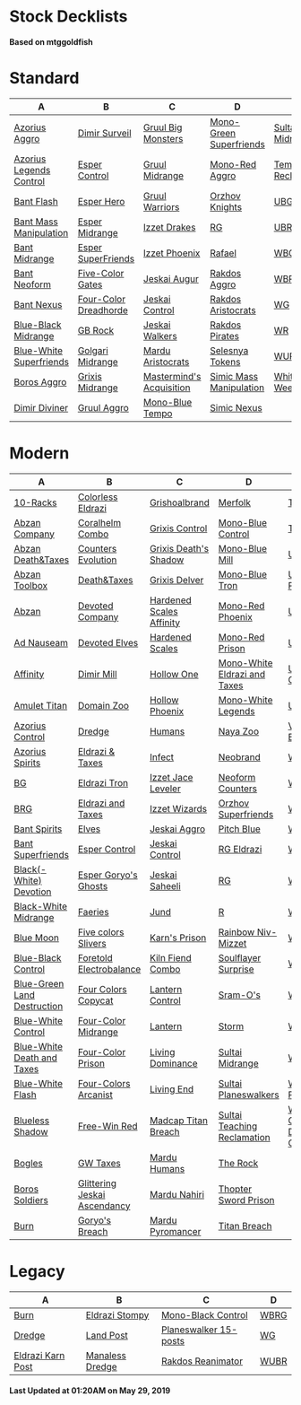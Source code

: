 # Stock Decklists
#### Based on mtggoldfish


# Standard

|                                        A                                         |                                      B                                       |                                         C                                          |                                        D                                         |                                  E                                   |
|----------------------------------------------------------------------------------|------------------------------------------------------------------------------|------------------------------------------------------------------------------------|----------------------------------------------------------------------------------|----------------------------------------------------------------------|
|[Azorius Aggro](./mtggoldfish/Standard/decks/Azorius_Aggro.md)                    |[Dimir Surveil](./mtggoldfish/Standard/decks/Dimir_Surveil.md)                |[Gruul Big Monsters](./mtggoldfish/Standard/decks/Gruul_Big_Monsters.md)            |[Mono-Green Superfriends](./mtggoldfish/Standard/decks/Mono-Green_Superfriends.md)|[Sultai Midrange](./mtggoldfish/Standard/decks/Sultai_Midrange.md)    |
|[Azorius Legends Control](./mtggoldfish/Standard/decks/Azorius_Legends_Control.md)|[Esper Control](./mtggoldfish/Standard/decks/Esper_Control.md)                |[Gruul Midrange](./mtggoldfish/Standard/decks/Gruul_Midrange.md)                    |[Mono-Red Aggro](./mtggoldfish/Standard/decks/Mono-Red_Aggro.md)                  |[Temur Reclamation](./mtggoldfish/Standard/decks/Temur_Reclamation.md)|
|[Bant Flash](./mtggoldfish/Standard/decks/Bant_Flash.md)                          |[Esper Hero](./mtggoldfish/Standard/decks/Esper_Hero.md)                      |[Gruul Warriors](./mtggoldfish/Standard/decks/Gruul_Warriors.md)                    |[Orzhov Knights](./mtggoldfish/Standard/decks/Orzhov_Knights.md)                  |[UBG](./mtggoldfish/Standard/decks/UBG.md)                            |
|[Bant Mass Manipulation](./mtggoldfish/Standard/decks/Bant_Mass_Manipulation.md)  |[Esper Midrange](./mtggoldfish/Standard/decks/Esper_Midrange.md)              |[Izzet Drakes](./mtggoldfish/Standard/decks/Izzet_Drakes.md)                        |[RG](./mtggoldfish/Standard/decks/RG.md)                                          |[UBR](./mtggoldfish/Standard/decks/UBR.md)                            |
|[Bant Midrange](./mtggoldfish/Standard/decks/Bant_Midrange.md)                    |[Esper SuperFriends](./mtggoldfish/Standard/decks/Esper_SuperFriends.md)      |[Izzet Phoenix](./mtggoldfish/Standard/decks/Izzet_Phoenix.md)                      |[Rafael](./mtggoldfish/Standard/decks/Rafael.md)                                  |[WBG](./mtggoldfish/Standard/decks/WBG.md)                            |
|[Bant Neoform](./mtggoldfish/Standard/decks/Bant_Neoform.md)                      |[Five-Color Gates](./mtggoldfish/Standard/decks/Five-Color_Gates.md)          |[Jeskai Augur](./mtggoldfish/Standard/decks/Jeskai_Augur.md)                        |[Rakdos Aggro](./mtggoldfish/Standard/decks/Rakdos_Aggro.md)                      |[WBR](./mtggoldfish/Standard/decks/WBR.md)                            |
|[Bant Nexus](./mtggoldfish/Standard/decks/Bant_Nexus.md)                          |[Four-Color Dreadhorde](./mtggoldfish/Standard/decks/Four-Color_Dreadhorde.md)|[Jeskai Control](./mtggoldfish/Standard/decks/Jeskai_Control.md)                    |[Rakdos Aristocrats](./mtggoldfish/Standard/decks/Rakdos_Aristocrats.md)          |[WG](./mtggoldfish/Standard/decks/WG.md)                              |
|[Blue-Black Midrange](./mtggoldfish/Standard/decks/Blue-Black_Midrange.md)        |[GB Rock](./mtggoldfish/Standard/decks/GB_Rock.md)                            |[Jeskai Walkers](./mtggoldfish/Standard/decks/Jeskai_Walkers.md)                    |[Rakdos Pirates](./mtggoldfish/Standard/decks/Rakdos_Pirates.md)                  |[WR](./mtggoldfish/Standard/decks/WR.md)                              |
|[Blue-White Superfriends](./mtggoldfish/Standard/decks/Blue-White_Superfriends.md)|[Golgari Midrange](./mtggoldfish/Standard/decks/Golgari_Midrange.md)          |[Mardu Aristocrats](./mtggoldfish/Standard/decks/Mardu_Aristocrats.md)              |[Selesnya Tokens](./mtggoldfish/Standard/decks/Selesnya_Tokens.md)                |[WUR](./mtggoldfish/Standard/decks/WUR.md)                            |
|[Boros Aggro](./mtggoldfish/Standard/decks/Boros_Aggro.md)                        |[Grixis Midrange](./mtggoldfish/Standard/decks/Grixis_Midrange.md)            |[Mastermind's Acquisition](./mtggoldfish/Standard/decks/Mastermind's_Acquisition.md)|[Simic Mass Manipulation](./mtggoldfish/Standard/decks/Simic_Mass_Manipulation.md)|[White Weenie](./mtggoldfish/Standard/decks/White_Weenie.md)          |
|[Dimir Diviner](./mtggoldfish/Standard/decks/Dimir_Diviner.md)                    |[Gruul Aggro](./mtggoldfish/Standard/decks/Gruul_Aggro.md)                    |[Mono-Blue Tempo](./mtggoldfish/Standard/decks/Mono-Blue_Tempo.md)                  |[Simic Nexus](./mtggoldfish/Standard/decks/Simic_Nexus.md)                        |                                                                      |


# Modern

|                                           A                                            |                                            B                                             |                                        C                                         |                                            D                                             |                                           E                                            |
|----------------------------------------------------------------------------------------|------------------------------------------------------------------------------------------|----------------------------------------------------------------------------------|------------------------------------------------------------------------------------------|----------------------------------------------------------------------------------------|
|[10-Racks](./mtggoldfish/Modern/decks/10-Racks.md)                                      |[Colorless Eldrazi](./mtggoldfish/Modern/decks/Colorless_Eldrazi.md)                      |[Grishoalbrand](./mtggoldfish/Modern/decks/Grishoalbrand.md)                      |[Merfolk](./mtggoldfish/Modern/decks/Merfolk.md)                                          |[Titanshift](./mtggoldfish/Modern/decks/Titanshift.md)                                  |
|[Abzan Company](./mtggoldfish/Modern/decks/Abzan_Company.md)                            |[Coralhelm Combo](./mtggoldfish/Modern/decks/Coralhelm_Combo.md)                          |[Grixis Control](./mtggoldfish/Modern/decks/Grixis_Control.md)                    |[Mono-Blue Control](./mtggoldfish/Modern/decks/Mono-Blue_Control.md)                      |[Tron](./mtggoldfish/Modern/decks/Tron.md)                                              |
|[Abzan Death&amp;Taxes](./mtggoldfish/Modern/decks/Abzan_Death&amp;Taxes.md)            |[Counters Evolution](./mtggoldfish/Modern/decks/Counters_Evolution.md)                    |[Grixis Death's Shadow](./mtggoldfish/Modern/decks/Grixis_Death's_Shadow.md)      |[Mono-Blue Mill](./mtggoldfish/Modern/decks/Mono-Blue_Mill.md)                            |[UB](./mtggoldfish/Modern/decks/UB.md)                                                  |
|[Abzan Toolbox](./mtggoldfish/Modern/decks/Abzan_Toolbox.md)                            |[Death&amp;Taxes](./mtggoldfish/Modern/decks/Death&amp;Taxes.md)                          |[Grixis Delver](./mtggoldfish/Modern/decks/Grixis_Delver.md)                      |[Mono-Blue Tron](./mtggoldfish/Modern/decks/Mono-Blue_Tron.md)                            |[UR Phoenix](./mtggoldfish/Modern/decks/UR_Phoenix.md)                                  |
|[Abzan](./mtggoldfish/Modern/decks/Abzan.md)                                            |[Devoted Company](./mtggoldfish/Modern/decks/Devoted_Company.md)                          |[Hardened Scales Affinity](./mtggoldfish/Modern/decks/Hardened_Scales_Affinity.md)|[Mono-Red Phoenix](./mtggoldfish/Modern/decks/Mono-Red_Phoenix.md)                        |[URG](./mtggoldfish/Modern/decks/URG.md)                                                |
|[Ad Nauseam](./mtggoldfish/Modern/decks/Ad_Nauseam.md)                                  |[Devoted Elves](./mtggoldfish/Modern/decks/Devoted_Elves.md)                              |[Hardened Scales](./mtggoldfish/Modern/decks/Hardened_Scales.md)                  |[Mono-Red Prison](./mtggoldfish/Modern/decks/Mono-Red_Prison.md)                          |[UR](./mtggoldfish/Modern/decks/UR.md)                                                  |
|[Affinity](./mtggoldfish/Modern/decks/Affinity.md)                                      |[Dimir Mill](./mtggoldfish/Modern/decks/Dimir_Mill.md)                                    |[Hollow One](./mtggoldfish/Modern/decks/Hollow_One.md)                            |[Mono-White Eldrazi and Taxes](./mtggoldfish/Modern/decks/Mono-White_Eldrazi_and_Taxes.md)|[UW Control](./mtggoldfish/Modern/decks/UW_Control.md)                                  |
|[Amulet Titan](./mtggoldfish/Modern/decks/Amulet_Titan.md)                              |[Domain Zoo](./mtggoldfish/Modern/decks/Domain_Zoo.md)                                    |[Hollow Phoenix](./mtggoldfish/Modern/decks/Hollow_Phoenix.md)                    |[Mono-White Legends](./mtggoldfish/Modern/decks/Mono-White_Legends.md)                    |[U](./mtggoldfish/Modern/decks/U.md)                                                    |
|[Azorius Control](./mtggoldfish/Modern/decks/Azorius_Control.md)                        |[Dredge](./mtggoldfish/Modern/decks/Dredge.md)                                            |[Humans](./mtggoldfish/Modern/decks/Humans.md)                                    |[Naya Zoo](./mtggoldfish/Modern/decks/Naya_Zoo.md)                                        |[Vannifar Evolution](./mtggoldfish/Modern/decks/Vannifar_Evolution.md)                  |
|[Azorius Spirits](./mtggoldfish/Modern/decks/Azorius_Spirits.md)                        |[Eldrazi & Taxes](./mtggoldfish/Modern/decks/Eldrazi_&_Taxes.md)                          |[Infect](./mtggoldfish/Modern/decks/Infect.md)                                    |[Neobrand](./mtggoldfish/Modern/decks/Neobrand.md)                                        |[WBG](./mtggoldfish/Modern/decks/WBG.md)                                                |
|[BG](./mtggoldfish/Modern/decks/BG.md)                                                  |[Eldrazi Tron](./mtggoldfish/Modern/decks/Eldrazi_Tron.md)                                |[Izzet Jace Leveler](./mtggoldfish/Modern/decks/Izzet_Jace_Leveler.md)            |[Neoform Counters](./mtggoldfish/Modern/decks/Neoform_Counters.md)                        |[WBR](./mtggoldfish/Modern/decks/WBR.md)                                                |
|[BRG](./mtggoldfish/Modern/decks/BRG.md)                                                |[Eldrazi and Taxes](./mtggoldfish/Modern/decks/Eldrazi_and_Taxes.md)                      |[Izzet Wizards](./mtggoldfish/Modern/decks/Izzet_Wizards.md)                      |[Orzhov Superfriends](./mtggoldfish/Modern/decks/Orzhov_Superfriends.md)                  |[WG](./mtggoldfish/Modern/decks/WG.md)                                                  |
|[Bant Spirits](./mtggoldfish/Modern/decks/Bant_Spirits.md)                              |[Elves](./mtggoldfish/Modern/decks/Elves.md)                                              |[Jeskai Aggro](./mtggoldfish/Modern/decks/Jeskai_Aggro.md)                        |[Pitch Blue](./mtggoldfish/Modern/decks/Pitch_Blue.md)                                    |[WRG](./mtggoldfish/Modern/decks/WRG.md)                                                |
|[Bant Superfriends](./mtggoldfish/Modern/decks/Bant_Superfriends.md)                    |[Esper Control](./mtggoldfish/Modern/decks/Esper_Control.md)                              |[Jeskai Control](./mtggoldfish/Modern/decks/Jeskai_Control.md)                    |[RG Eldrazi](./mtggoldfish/Modern/decks/RG_Eldrazi.md)                                    |[WR](./mtggoldfish/Modern/decks/WR.md)                                                  |
|[Black(-White) Devotion](./mtggoldfish/Modern/decks/Black(-White)_Devotion.md)          |[Esper Goryo's Ghosts](./mtggoldfish/Modern/decks/Esper_Goryo's_Ghosts.md)                |[Jeskai Saheeli](./mtggoldfish/Modern/decks/Jeskai_Saheeli.md)                    |[RG](./mtggoldfish/Modern/decks/RG.md)                                                    |[WUBG](./mtggoldfish/Modern/decks/WUBG.md)                                              |
|[Black-White Midrange](./mtggoldfish/Modern/decks/Black-White_Midrange.md)              |[Faeries](./mtggoldfish/Modern/decks/Faeries.md)                                          |[Jund](./mtggoldfish/Modern/decks/Jund.md)                                        |[R](./mtggoldfish/Modern/decks/R.md)                                                      |[WUBRG](./mtggoldfish/Modern/decks/WUBRG.md)                                            |
|[Blue Moon](./mtggoldfish/Modern/decks/Blue_Moon.md)                                    |[Five colors Slivers](./mtggoldfish/Modern/decks/Five_colors_Slivers.md)                  |[Karn's Prison](./mtggoldfish/Modern/decks/Karn's_Prison.md)                      |[Rainbow Niv-Mizzet](./mtggoldfish/Modern/decks/Rainbow_Niv-Mizzet.md)                    |[WUB](./mtggoldfish/Modern/decks/WUB.md)                                                |
|[Blue-Black Control](./mtggoldfish/Modern/decks/Blue-Black_Control.md)                  |[Foretold Electrobalance](./mtggoldfish/Modern/decks/Foretold_Electrobalance.md)          |[Kiln Fiend Combo](./mtggoldfish/Modern/decks/Kiln_Fiend_Combo.md)                |[Soulflayer Surprise](./mtggoldfish/Modern/decks/Soulflayer_Surprise.md)                  |[WUG](./mtggoldfish/Modern/decks/WUG.md)                                                |
|[Blue-Green Land Destruction](./mtggoldfish/Modern/decks/Blue-Green_Land_Destruction.md)|[Four Colors Copycat](./mtggoldfish/Modern/decks/Four_Colors_Copycat.md)                  |[Lantern Control](./mtggoldfish/Modern/decks/Lantern_Control.md)                  |[Sram-O's](./mtggoldfish/Modern/decks/Sram-O's.md)                                        |[WURG](./mtggoldfish/Modern/decks/WURG.md)                                              |
|[Blue-White Control](./mtggoldfish/Modern/decks/Blue-White_Control.md)                  |[Four-Color Midrange](./mtggoldfish/Modern/decks/Four-Color_Midrange.md)                  |[Lantern](./mtggoldfish/Modern/decks/Lantern.md)                                  |[Storm](./mtggoldfish/Modern/decks/Storm.md)                                              |[WUR](./mtggoldfish/Modern/decks/WUR.md)                                                |
|[Blue-White Death and Taxes](./mtggoldfish/Modern/decks/Blue-White_Death_and_Taxes.md)  |[Four-Color Prison](./mtggoldfish/Modern/decks/Four-Color_Prison.md)                      |[Living Dominance](./mtggoldfish/Modern/decks/Living_Dominance.md)                |[Sultai Midrange](./mtggoldfish/Modern/decks/Sultai_Midrange.md)                          |[WU](./mtggoldfish/Modern/decks/WU.md)                                                  |
|[Blue-White Flash](./mtggoldfish/Modern/decks/Blue-White_Flash.md)                      |[Four-Colors Arcanist](./mtggoldfish/Modern/decks/Four-Colors_Arcanist.md)                |[Living End](./mtggoldfish/Modern/decks/Living_End.md)                            |[Sultai Planeswalkers](./mtggoldfish/Modern/decks/Sultai_Planeswalkers.md)                |[Whir Prison](./mtggoldfish/Modern/decks/Whir_Prison.md)                                |
|[Blueless Shadow](./mtggoldfish/Modern/decks/Blueless_Shadow.md)                        |[Free-Win Red](./mtggoldfish/Modern/decks/Free-Win_Red.md)                                |[Madcap Titan Breach](./mtggoldfish/Modern/decks/Madcap_Titan_Breach.md)          |[Sultai Teaching Reclamation](./mtggoldfish/Modern/decks/Sultai_Teaching_Reclamation.md)  |[White-Green Devoted Company](./mtggoldfish/Modern/decks/White-Green_Devoted_Company.md)|
|[Bogles](./mtggoldfish/Modern/decks/Bogles.md)                                          |[GW Taxes](./mtggoldfish/Modern/decks/GW_Taxes.md)                                        |[Mardu Humans](./mtggoldfish/Modern/decks/Mardu_Humans.md)                        |[The Rock](./mtggoldfish/Modern/decks/The_Rock.md)                                        |                                                                                        |
|[Boros Soldiers](./mtggoldfish/Modern/decks/Boros_Soldiers.md)                          |[Glittering Jeskai Ascendancy](./mtggoldfish/Modern/decks/Glittering_Jeskai_Ascendancy.md)|[Mardu Nahiri](./mtggoldfish/Modern/decks/Mardu_Nahiri.md)                        |[Thopter Sword Prison](./mtggoldfish/Modern/decks/Thopter_Sword_Prison.md)                |                                                                                        |
|[Burn](./mtggoldfish/Modern/decks/Burn.md)                                              |[Goryo's Breach](./mtggoldfish/Modern/decks/Goryo's_Breach.md)                            |[Mardu Pyromancer](./mtggoldfish/Modern/decks/Mardu_Pyromancer.md)                |[Titan Breach](./mtggoldfish/Modern/decks/Titan_Breach.md)                                |                                                                                        |


# Legacy

|                                 A                                  |                               B                                |                                     C                                      |                    D                     |
|--------------------------------------------------------------------|----------------------------------------------------------------|----------------------------------------------------------------------------|------------------------------------------|
|[Burn](./mtggoldfish/Legacy/decks/Burn.md)                          |[Eldrazi Stompy](./mtggoldfish/Legacy/decks/Eldrazi_Stompy.md)  |[Mono-Black Control](./mtggoldfish/Legacy/decks/Mono-Black_Control.md)      |[WBRG](./mtggoldfish/Legacy/decks/WBRG.md)|
|[Dredge](./mtggoldfish/Legacy/decks/Dredge.md)                      |[Land Post](./mtggoldfish/Legacy/decks/Land_Post.md)            |[Planeswalker 15-posts](./mtggoldfish/Legacy/decks/Planeswalker_15-posts.md)|[WG](./mtggoldfish/Legacy/decks/WG.md)    |
|[Eldrazi Karn Post](./mtggoldfish/Legacy/decks/Eldrazi_Karn_Post.md)|[Manaless Dredge](./mtggoldfish/Legacy/decks/Manaless_Dredge.md)|[Rakdos Reanimator](./mtggoldfish/Legacy/decks/Rakdos_Reanimator.md)        |[WUBR](./mtggoldfish/Legacy/decks/WUBR.md)|



#### Last Updated at 01:20AM on May 29, 2019